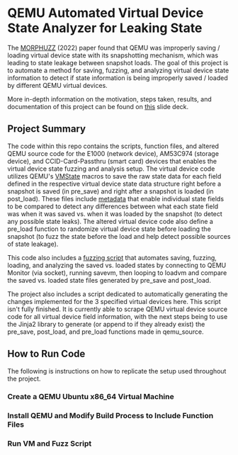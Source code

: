 # QEMU Automated Virtual Device State Analyzer for Leaking State
The [MORPHUZZ](https://www.usenix.org/system/files/sec22-bulekov.pdf) (2022) paper found that QEMU was improperly saving / loading virtual device state with its snapshotting mechanism, which was leading to state leakage between snapshot loads. The goal of this project is to automate a method for saving, fuzzing, and analyzing virtual device state information to detect if state information is being improperly saved / loaded by different QEMU virtual devices.

More in-depth information on the motivation, steps taken, results, and documentation of this project can be found on [this](https://docs.google.com/presentation/d/1ONY96otzQZbfdQANVCA5XiQ0zecyeaLlhc2oCVPhYOk/edit?usp=sharing) slide deck.

## Project Summary
The code within this repo contains the scripts, function files, and altered QEMU source code for the E1000 (network device), AM53C974 (storage device), and CCID-Card-Passthru (smart card) devices that enables the virtual device state fuzzing and analysis setup. The virtual device code utilizes QEMU's [VMState](https://www.qemu.org/docs/master/devel/migration/main.html#vmstate) macros to save the raw state data for each field defined in the respective virtual device state data structure right before a snapshot is saved (in pre_save) and right after a snapshot is loaded (in post_load). These files include [metadata](https://docs.google.com/presentation/d/1ONY96otzQZbfdQANVCA5XiQ0zecyeaLlhc2oCVPhYOk/edit#slide=id.g2cece7f2d41_0_104) that enable individual state fields to be compared to detect any differences between what each state field was when it was saved vs. when it was loaded by the snapshot (to detect any possible state leaks). The altered virtual device code also define a pre_load function to randomize virtual device state before loading the snapshot (to fuzz the state before the load and help detect possible sources of state leakage).

This code also includes a [fuzzing script](https://github.com/TrevorChan1/QEMU-statecompare/blob/main/fuzz_scripts/trev_monitor.c) that automates saving, fuzzing, loading, and analyzing the saved vs. loaded states by connecting to QEMU Monitor (via socket), running savevm, then looping to loadvm and compare the saved vs. loaded state files generated by pre_save and post_load.

The project also includes a script dedicated to automatically generating the changes implemented for the 3 specified virtual devices here. This script isn't fully finished. It is currently able to scrape QEMU virtual device source code for all virtual device field information, with the next steps being to use the Jinja2 library to generate (or append to if they already exist) the pre_save, post_load, and pre_load functions made in qemu_source.

## How to Run Code
The following is instructions on how to replicate the setup used throughout the project.

### Create a QEMU Ubuntu x86_64 Virtual Machine

### Install QEMU and Modify Build Process to Include Function Files

### Run VM and Fuzz Script
